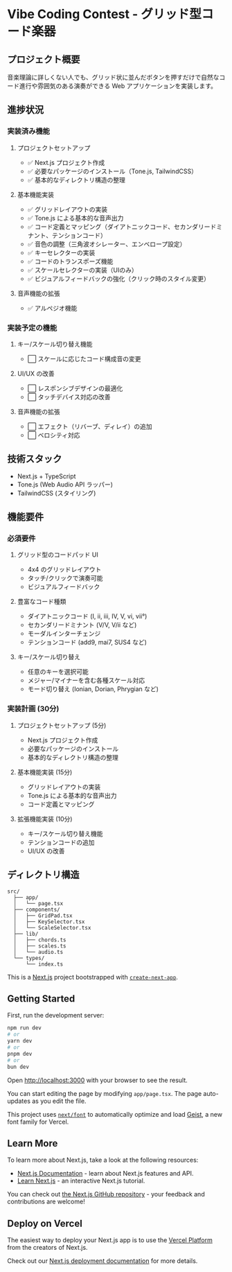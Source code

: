 # Vibe Coding Contest - グリッド型コード楽器

## プロジェクト概要
音楽理論に詳しくない人でも、グリッド状に並んだボタンを押すだけで自然なコード進行や雰囲気のある演奏ができる Web アプリケーションを実装します。

## 進捗状況

### 実装済み機能
1. プロジェクトセットアップ
   - ✅ Next.js プロジェクト作成
   - ✅ 必要なパッケージのインストール（Tone.js, TailwindCSS）
   - ✅ 基本的なディレクトリ構造の整理

2. 基本機能実装
   - ✅ グリッドレイアウトの実装
   - ✅ Tone.js による基本的な音声出力
   - ✅ コード定義とマッピング（ダイアトニックコード、セカンダリードミナント、テンションコード）
   - ✅ 音色の調整（三角波オシレーター、エンベロープ設定）
   - ✅ キーセレクターの実装
   - ✅ コードのトランスポーズ機能
   - ✅ スケールセレクターの実装（UIのみ）
   - ✅ ビジュアルフィードバックの強化（クリック時のスタイル変更）

3. 音声機能の拡張
   - ✅ アルペジオ機能

### 実装予定の機能
1. キー/スケール切り替え機能
   - ⬜️ スケールに応じたコード構成音の変更

2. UI/UX の改善
   - ⬜️ レスポンシブデザインの最適化
   - ⬜️ タッチデバイス対応の改善

3. 音声機能の拡張
   - ⬜️ エフェクト（リバーブ、ディレイ）の追加
   - ⬜️ ベロシティ対応

## 技術スタック
- Next.js + TypeScript
- Tone.js (Web Audio API ラッパー)
- TailwindCSS (スタイリング)

## 機能要件

### 必須要件
1. グリッド型のコードパッド UI
   - 4x4 のグリッドレイアウト
   - タッチ/クリックで演奏可能
   - ビジュアルフィードバック

2. 豊富なコード種類
   - ダイアトニックコード (I, ii, iii, IV, V, vi, vii°)
   - セカンダリードミナント (V/V, V/ii など)
   - モーダルインターチェンジ
   - テンションコード (add9, mai7, SUS4 など)

3. キー/スケール切り替え
   - 任意のキーを選択可能
   - メジャー/マイナーを含む各種スケール対応
   - モード切り替え (Ionian, Dorian, Phrygian など)

### 実装計画 (30分)

1. プロジェクトセットアップ (5分)
   - Next.js プロジェクト作成
   - 必要なパッケージのインストール
   - 基本的なディレクトリ構造の整理

2. 基本機能実装 (15分)
   - グリッドレイアウトの実装
   - Tone.js による基本的な音声出力
   - コード定義とマッピング

3. 拡張機能実装 (10分)
   - キー/スケール切り替え機能
   - テンションコードの追加
   - UI/UX の改善

## ディレクトリ構造
```
src/
  ├── app/
  │   └── page.tsx
  ├── components/
  │   ├── GridPad.tsx
  │   ├── KeySelector.tsx
  │   └── ScaleSelector.tsx
  ├── lib/
  │   ├── chords.ts
  │   ├── scales.ts
  │   └── audio.ts
  └── types/
      └── index.ts
```

This is a [Next.js](https://nextjs.org) project bootstrapped with [`create-next-app`](https://nextjs.org/docs/app/api-reference/cli/create-next-app).

## Getting Started

First, run the development server:

```bash
npm run dev
# or
yarn dev
# or
pnpm dev
# or
bun dev
```

Open [http://localhost:3000](http://localhost:3000) with your browser to see the result.

You can start editing the page by modifying `app/page.tsx`. The page auto-updates as you edit the file.

This project uses [`next/font`](https://nextjs.org/docs/app/building-your-application/optimizing/fonts) to automatically optimize and load [Geist](https://vercel.com/font), a new font family for Vercel.

## Learn More

To learn more about Next.js, take a look at the following resources:

- [Next.js Documentation](https://nextjs.org/docs) - learn about Next.js features and API.
- [Learn Next.js](https://nextjs.org/learn) - an interactive Next.js tutorial.

You can check out [the Next.js GitHub repository](https://github.com/vercel/next.js) - your feedback and contributions are welcome!

## Deploy on Vercel

The easiest way to deploy your Next.js app is to use the [Vercel Platform](https://vercel.com/new?utm_medium=default-template&filter=next.js&utm_source=create-next-app&utm_campaign=create-next-app-readme) from the creators of Next.js.

Check out our [Next.js deployment documentation](https://nextjs.org/docs/app/building-your-application/deploying) for more details.
